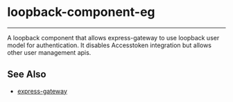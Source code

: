 # loopback-component-eg
----------------


A loopback component that allows express-gateway to use loopback user model for authentication. It disables Accesstoken integration but allows other user management apis.


See Also
--------------------------

- [express-gateway][express-gateway]

[express-gateway]: https://www.express-gateway.io/
 